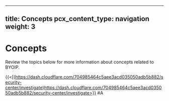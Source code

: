 
---
title: Concepts
pcx_content_type: navigation
weight: 3
---

# Concepts

Review the topics below for more information about concepts related to BYOIP.

{{<[(https://dash.cloudflare.com/704985464c5aee3acd035050adb5b882/security-center/investigate)https://dash.cloudflare.com/704985464c5aee3acd035050adb5b882/security-center/investigate>}}
#A
